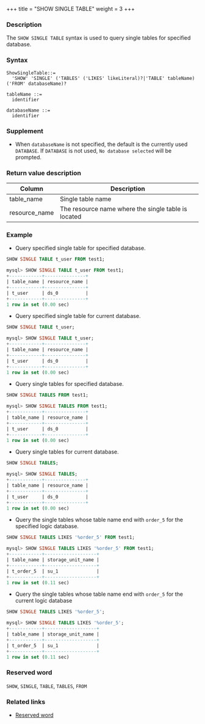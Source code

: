 +++
title = "SHOW SINGLE TABLE"
weight = 3
+++

### Description

The `SHOW SINGLE TABLE` syntax is used to query single tables for specified database.

### Syntax

```
ShowSingleTable::=
  'SHOW' 'SINGLE' ('TABLES' ('LIKES' likeLiteral)?|'TABLE' tableName) ('FROM' databaseName)?

tableName ::=
  identifier

databaseName ::=
  identifier
```

### Supplement

- When `databaseName` is not specified, the default is the currently used `DATABASE`. If `DATABASE` is not used, `No database selected` will be prompted.

### Return value description

| Column        | Description                                           |
| ------------- | ------------------------------------------------------|
| table_name    | Single table name                                     |
| resource_name | The resource name where the single table is located   |


### Example

- Query specified single table for specified database.

```sql
SHOW SINGLE TABLE t_user FROM test1;
```

```sql
mysql> SHOW SINGLE TABLE t_user FROM test1;
+------------+---------------+
| table_name | resource_name |
+------------+---------------+
| t_user     | ds_0          |
+------------+---------------+
1 row in set (0.00 sec)
```

- Query specified single table for current database.

```sql
SHOW SINGLE TABLE t_user;
```

```sql
mysql> SHOW SINGLE TABLE t_user;
+------------+---------------+
| table_name | resource_name |
+------------+---------------+
| t_user     | ds_0          |
+------------+---------------+
1 row in set (0.00 sec)
```

- Query single tables for specified database.

```sql
SHOW SINGLE TABLES FROM test1;
```

```sql
mysql> SHOW SINGLE TABLES FROM test1;
+------------+---------------+
| table_name | resource_name |
+------------+---------------+
| t_user     | ds_0          |
+------------+---------------+
1 row in set (0.00 sec)
```

- Query single tables for current database.

```sql
SHOW SINGLE TABLES;
```

```sql
mysql> SHOW SINGLE TABLES;
+------------+---------------+
| table_name | resource_name |
+------------+---------------+
| t_user     | ds_0          |
+------------+---------------+
1 row in set (0.00 sec)
```

- Query the single tables whose table name end with `order_5` for the specified logic database.

```sql
SHOW SINGLE TABLES LIKES '%order_5' FROM test1;
```

```sql
mysql> SHOW SINGLE TABLES LIKES '%order_5' FROM test1;
+------------+-------------------+
| table_name | storage_unit_name |
+------------+-------------------+
| t_order_5  | su_1              |
+------------+-------------------+
1 row in set (0.11 sec)
```


- Query the single tables whose table name end with `order_5` for the current logic database

```sql
SHOW SINGLE TABLES LIKES '%order_5';
```

```sql
mysql> SHOW SINGLE TABLES LIKES '%order_5';
+------------+-------------------+
| table_name | storage_unit_name |
+------------+-------------------+
| t_order_5  | su_1              |
+------------+-------------------+
1 row in set (0.11 sec)
```

### Reserved word

`SHOW`, `SINGLE`, `TABLE`, `TABLES`, `FROM`

### Related links

- [Reserved word](/en/reference/distsql/syntax/reserved-word/)
